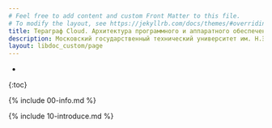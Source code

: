 ```yaml
---
# Feel free to add content and custom Front Matter to this file.
# To modify the layout, see https://jekyllrb.com/docs/themes/#overriding-theme-defaults
title: Тераграф Cloud. Архитектура программного и аппаратного обеспечения 
description: Московский государственный технический университет им. Н.Э.Баумана, 28 октября - 23 декабря 2024
layout: libdoc_custom/page
---
```

* 
{:toc}

{% include 00-info.md %}

{% include 10-introduce.md %}